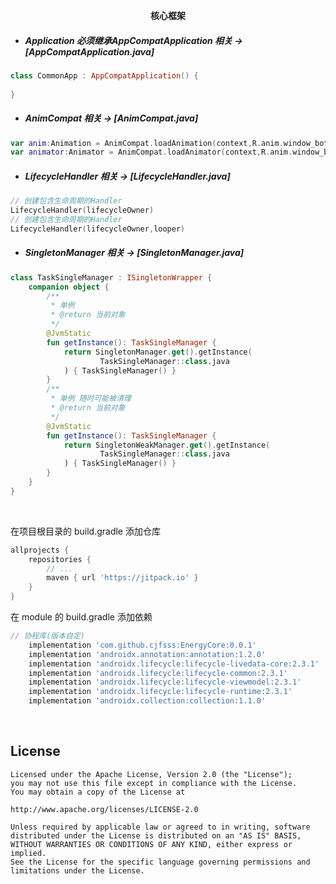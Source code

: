 
<p align="center"><strong>核心框架</strong></p>



* ##### Application 必须继承AppCompatApplication  相关 -> [AppCompatApplication.java]
```kotlin
class CommonApp : AppCompatApplication() {
    
}
```

* ##### AnimCompat  相关 -> [AnimCompat.java]
```kotlin
var anim:Animation = AnimCompat.loadAnimation(context,R.anim.window_bottom_in)
var animator:Animator = AnimCompat.loadAnimator(context,R.anim.window_bottom_in)
```
* ##### LifecycleHandler  相关 -> [LifecycleHandler.java]
```kotlin
// 创建包含生命周期的Handler
LifecycleHandler(lifecycleOwner) 
// 创建包含生命周期的Handler
LifecycleHandler(lifecycleOwner,looper)
```
* ##### SingletonManager  相关 -> [SingletonManager.java]
```kotlin
class TaskSingleManager : ISingletonWrapper {
    companion object {
        /**
         * 单例
         * @return 当前对象
         */
        @JvmStatic
        fun getInstance(): TaskSingleManager {
            return SingletonManager.get().getInstance(
                    TaskSingleManager::class.java
            ) { TaskSingleManager() }
        }
        /**
         * 单例 随时可能被清理
         * @return 当前对象
         */
        @JvmStatic
        fun getInstance(): TaskSingleManager {
            return SingletonWeakManager.get().getInstance(
                    TaskSingleManager::class.java
            ) { TaskSingleManager() }
        }
    }
}
```
<br>

在项目根目录的 build.gradle 添加仓库

```groovy
allprojects {
    repositories {
        // ...
        maven { url 'https://jitpack.io' }
    }
}
```

在 module 的 build.gradle 添加依赖

```groovy
// 协程库(版本自定)
    implementation 'com.github.cjfsss:EnergyCore:0.0.1'
    implementation 'androidx.annotation:annotation:1.2.0'
    implementation 'androidx.lifecycle:lifecycle-livedata-core:2.3.1'
    implementation 'androidx.lifecycle:lifecycle-common:2.3.1'
    implementation 'androidx.lifecycle:lifecycle-viewmodel:2.3.1'
    implementation 'androidx.lifecycle:lifecycle-runtime:2.3.1'
    implementation 'androidx.collection:collection:1.1.0'
```

<br>


## License

```
Licensed under the Apache License, Version 2.0 (the "License");
you may not use this file except in compliance with the License.
You may obtain a copy of the License at

http://www.apache.org/licenses/LICENSE-2.0

Unless required by applicable law or agreed to in writing, software
distributed under the License is distributed on an "AS IS" BASIS,
WITHOUT WARRANTIES OR CONDITIONS OF ANY KIND, either express or implied.
See the License for the specific language governing permissions and
limitations under the License.
```
